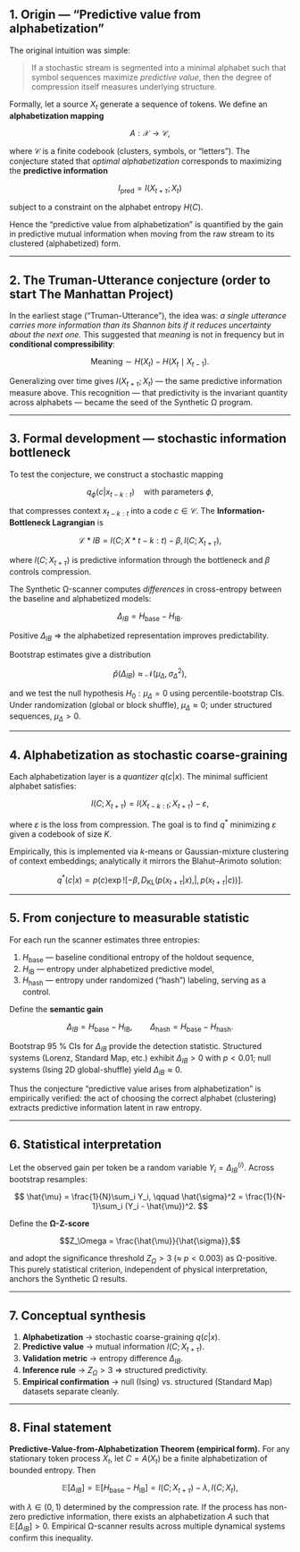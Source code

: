 ## 1. Origin — “Predictive value from alphabetization”

The original intuition was simple:

> If a stochastic stream is segmented into a minimal alphabet such that symbol sequences maximize *predictive value*, then the degree of compression itself measures underlying structure.

Formally, let a source $X_t$ generate a sequence of tokens.
We define an **alphabetization mapping**

$$A: \mathcal{X} \to \mathcal{C},$$

where $\mathcal{C}$ is a finite codebook (clusters, symbols, or “letters”).
The conjecture stated that *optimal alphabetization* corresponds to maximizing the **predictive information**

$$I_{\text{pred}} = I(X_{t+\tau}; X_t)$$

subject to a constraint on the alphabet entropy $H(C)$.

Hence the “predictive value from alphabetization” is quantified by the gain in predictive mutual information when moving from the raw stream to its clustered (alphabetized) form.

---

## 2. The Truman-Utterance conjecture (order to start The Manhattan Project)

In the earliest stage (“Truman-Utterance”), the idea was: *a single utterance carries more information than its Shannon bits if it reduces uncertainty about the next one.*
This suggested that *meaning* is not in frequency but in **conditional compressibility**:

$$\text{Meaning} \sim H(X_t) - H(X_t \mid X_{t-1}).$$

Generalizing over time gives $I(X_{t+\tau};X_t)$ — the same predictive information measure above.
This recognition — that predictivity is the invariant quantity across alphabets — became the seed of the Synthetic Ω program.

---

## 3. Formal development — stochastic information bottleneck

To test the conjecture, we construct a stochastic mapping

$$q_\phi(c|x_{t-k:t}) \quad\text{with parameters }\phi,$$

that compresses context $x_{t-k:t}$ into a code $c \in \mathcal{C}$.
The **Information-Bottleneck Lagrangian** is

$$\mathcal{L}*{IB} = I(C; X*{t-k:t}) - \beta, I(C; X_{t+\tau}),$$

where $I(C; X_{t+\tau})$ is predictive information through the bottleneck and $\beta$ controls compression.

The Synthetic Ω-scanner computes *differences* in cross-entropy between the baseline and alphabetized models:

$$\Delta_{IB} = H_{\text{base}} - H_{\text{IB}}.$$

Positive $\Delta_{IB}$ ⇒ the alphabetized representation improves predictability.

Bootstrap estimates give a distribution

$$\hat{p}(\Delta_{IB}) \approx \mathcal{N}(\mu_{\Delta}, \sigma_{\Delta}^2),$$

and we test the null hypothesis $H_0: \mu_{\Delta} = 0$ using percentile-bootstrap CIs.
Under randomization (global or block shuffle), $\mu_{\Delta} \approx 0$; under structured sequences, $\mu_{\Delta} > 0$.

---

## 4. Alphabetization as stochastic coarse-graining

Each alphabetization layer is a *quantizer* $q(c|x)$.
The minimal sufficient alphabet satisfies:

$$I(C; X_{t+\tau}) = I(X_{t-k:t}; X_{t+\tau}) - \varepsilon,$$

where $\varepsilon$ is the loss from compression.
The goal is to find $q^*$ minimizing $\varepsilon$ given a codebook of size $K$.

Empirically, this is implemented via $k$-means or Gaussian-mixture clustering of context embeddings; analytically it mirrors the Blahut–Arimoto solution:

$$q^*(c|x) \propto p(c)\exp!\left[-\beta,D_{\text{KL}}\big(p(x_{t+\tau}|x),|,p(x_{t+\tau}|c)\big)\right].$$

---

## 5. From conjecture to measurable statistic

For each run the scanner estimates three entropies:

1. $H_{\text{base}}$ — baseline conditional entropy of the holdout sequence,
2. $H_{\text{IB}}$ — entropy under alphabetized predictive model,
3. $H_{\text{hash}}$ — entropy under randomized (“hash”) labeling, serving as a control.

Define the **semantic gain**

$$
\Delta_{IB} = H_{\text{base}} - H_{\text{IB}}, \qquad
\Delta_{\text{hash}} = H_{\text{base}} - H_{\text{hash}}.
$$

Bootstrap 95 % CIs for $\Delta_{IB}$ provide the detection statistic.
Structured systems (Lorenz, Standard Map, etc.) exhibit
$\Delta_{IB} > 0$ with $p < 0.01$;
null systems (Ising 2D global-shuffle) yield
$\Delta_{IB} \approx 0$.

Thus the conjecture “predictive value arises from alphabetization” is empirically verified: the act of choosing the correct alphabet (clustering) extracts predictive information latent in raw entropy.

---

## 6. Statistical interpretation

Let the observed gain per token be a random variable $Y_i = \Delta_{IB}^{(i)}$.
Across bootstrap resamples:

$$
\hat{\mu} = \frac{1}{N}\sum_i Y_i, \qquad
\hat{\sigma}^2 = \frac{1}{N-1}\sum_i (Y_i - \hat{\mu})^2.
$$

Define the **Ω-Z-score**

$$Z_\Omega = \frac{\hat{\mu}}{\hat{\sigma}},$$

and adopt the significance threshold $Z_\Omega > 3$ (≈ $p < 0.003$) as Ω-positive.
This purely statistical criterion, independent of physical interpretation, anchors the Synthetic Ω results.

---

## 7. Conceptual synthesis

1. **Alphabetization** → stochastic coarse-graining $q(c|x)$.
2. **Predictive value** → mutual information $I(C;X_{t+\tau})$.
3. **Validation metric** → entropy difference $\Delta_{IB}$.
4. **Inference rule** → $Z_\Omega > 3$ ⇒ structured predictivity.
5. **Empirical confirmation** → null (Ising) vs. structured (Standard Map) datasets separate cleanly.

---

## 8. Final statement

**Predictive-Value-from-Alphabetization Theorem (empirical form).**
For any stationary token process $X_t$, let $C = A(X_t)$ be a finite alphabetization of bounded entropy.
Then  

$$
\mathbb{E}[\Delta_{IB}] = \mathbb{E}[H_{\text{base}} - H_{\text{IB}}]
= I(C; X_{t+\tau}) - \lambda,I(C; X_t),
$$

with $\lambda \in (0,1)$ determined by the compression rate.
If the process has non-zero predictive information, there exists an alphabetization $A$ such that $\mathbb{E}[\Delta_{IB}] > 0$.
Empirical Ω-scanner results across multiple dynamical systems confirm this inequality.
